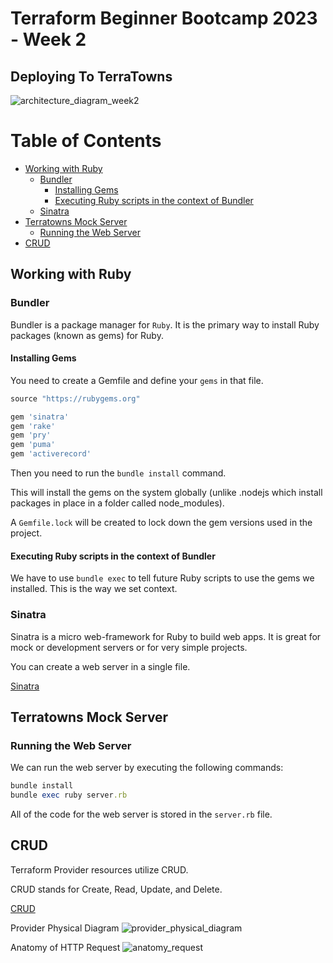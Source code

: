# Terraform Beginner Bootcamp 2023 - Week 2
## Deploying To TerraTowns

![architecture_diagram_week2](https://github.com/FOdeks/terraform-beginner-bootcamp-2023/assets/99102643/f4d09ca2-d091-41f6-92ae-0c4d0f1569c1)

# Table of Contents

- [Working with Ruby](#working-with-ruby)
  - [Bundler](#bundler)
    - [Installing Gems](#installing-gems)
    - [Executing Ruby scripts in the context of Bundler](#executing-ruby-scripts-in-the-context-of-bundler)
  - [Sinatra](#sinatra)
- [Terratowns Mock Server](#terratowns-mock-server)
  - [Running the Web Server](#running-the-web-server)
- [CRUD](#crud)

## Working with Ruby

### Bundler

Bundler is a package manager for ``Ruby``. It is the primary way to install Ruby packages (known as gems) for Ruby.

#### Installing Gems

You need to create a Gemfile and define your ``gems`` in that file.

```rb
source "https://rubygems.org"

gem 'sinatra'
gem 'rake'
gem 'pry'
gem 'puma'
gem 'activerecord'
```

Then you need to run the `bundle install` command.

This will install the gems on the system globally (unlike .nodejs which install packages in place in a folder called node_modules).

A ``Gemfile.lock`` will be created to lock down the gem versions used in the project.

#### Executing Ruby scripts in the context of Bundler

We have to use `bundle exec` to tell future Ruby scripts to use the gems we installed. This is the way we set context.

### Sinatra

Sinatra is a micro web-framework for Ruby to build web apps. It is great for mock or development servers or for very simple projects.

You can create a web server in a single file.

[Sinatra](https://sinatrarb.com/)

## Terratowns Mock Server

### Running the Web Server

We can run the web server by executing the following commands:

```rb
bundle install
bundle exec ruby server.rb
```

All of the code for the web server is stored in the `server.rb` file.

## CRUD

Terraform Provider resources utilize CRUD.

CRUD stands for Create, Read, Update, and Delete.

[CRUD](https://en.wikipedia.org/wiki/Create,_read,_update_and_delete)


Provider Physical Diagram
![provider_physical_diagram](https://github.com/FOdeks/terraform-beginner-bootcamp-2023/assets/99102643/7fd68fef-97f0-43ad-8ad0-dbb60d21e663)


Anatomy of HTTP Request
![anatomy_request](https://github.com/FOdeks/terraform-beginner-bootcamp-2023/assets/99102643/dc0435fb-982a-449c-a28c-d53b4b21d04a)

